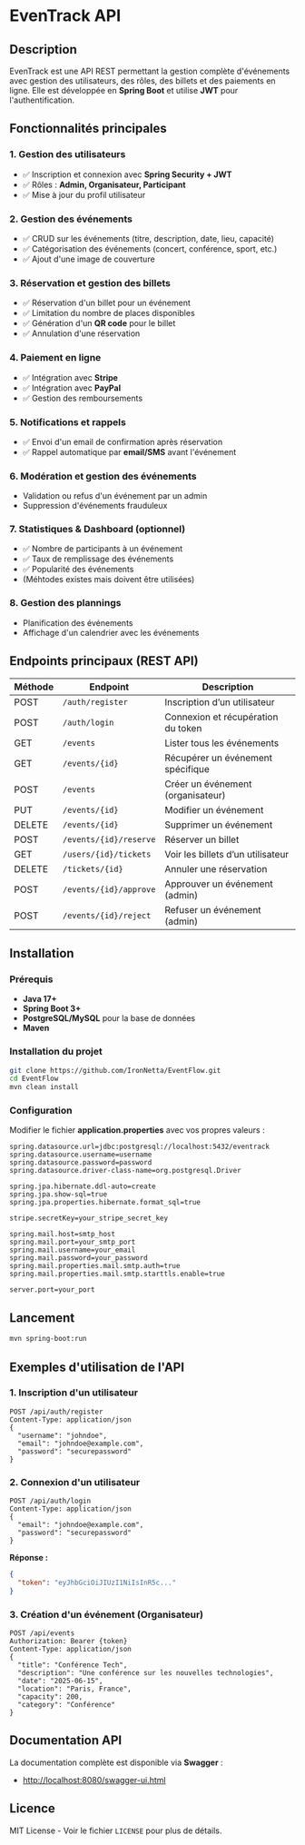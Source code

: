 # EvenTrack API

## Description
EvenTrack est une API REST permettant la gestion complète d'événements avec gestion des utilisateurs, des rôles, des billets et des paiements en ligne. Elle est développée en **Spring Boot** et utilise **JWT** pour l'authentification.

## Fonctionnalités principales

### 1. Gestion des utilisateurs
- ✅ Inscription et connexion avec **Spring Security + JWT**
- ✅ Rôles : **Admin, Organisateur, Participant**
- ✅ Mise à jour du profil utilisateur

### 2. Gestion des événements
- ✅ CRUD sur les événements (titre, description, date, lieu, capacité)
- ✅ Catégorisation des événements (concert, conférence, sport, etc.)
- ✅ Ajout d'une image de couverture

### 3. Réservation et gestion des billets
- ✅ Réservation d'un billet pour un événement
- ✅ Limitation du nombre de places disponibles
- ✅ Génération d'un **QR code** pour le billet
- ✅ Annulation d'une réservation

### 4. Paiement en ligne
- ✅ Intégration avec **Stripe** 
- ✅ Intégration avec **PayPal**
- ✅ Gestion des remboursements

### 5. Notifications et rappels
- ✅ Envoi d'un email de confirmation après réservation
- ✅ Rappel automatique par **email/SMS** avant l'événement

### 6. Modération et gestion des événements
- Validation ou refus d'un événement par un admin
- Suppression d'événements frauduleux

### 7. Statistiques & Dashboard (optionnel)
- ✅ Nombre de participants à un événement
- ✅ Taux de remplissage des événements
- ✅ Popularité des événements
- (Méhtodes existes mais doivent être utilisées)

### 8. Gestion des plannings
- Planification des événements
- Affichage d'un calendrier avec les événements

## Endpoints principaux (REST API)

| Méthode | Endpoint                  | Description                             |
|---------|---------------------------|-----------------------------------------|
| POST    | `/auth/register`          | Inscription d’un utilisateur            |
| POST    | `/auth/login`             | Connexion et récupération du token      |
| GET     | `/events`                 | Lister tous les événements              |
| GET     | `/events/{id}`            | Récupérer un événement spécifique       |
| POST    | `/events`                 | Créer un événement (organisateur)       |
| PUT     | `/events/{id}`            | Modifier un événement                   |
| DELETE  | `/events/{id}`            | Supprimer un événement                  |
| POST    | `/events/{id}/reserve`    | Réserver un billet                      |
| GET     | `/users/{id}/tickets`     | Voir les billets d’un utilisateur       |
| DELETE  | `/tickets/{id}`           | Annuler une réservation                 |
| POST    | `/events/{id}/approve`    | Approuver un événement (admin)          |
| POST    | `/events/{id}/reject`     | Refuser un événement (admin)            |


## Installation
### Prérequis
- **Java 17+**
- **Spring Boot 3+**
- **PostgreSQL/MySQL** pour la base de données
- **Maven**

### Installation du projet
```sh
git clone https://github.com/IronNetta/EventFlow.git
cd EventFlow
mvn clean install
```

### Configuration
Modifier le fichier **application.properties** avec vos propres valeurs :
```properties
spring.datasource.url=jdbc:postgresql://localhost:5432/eventrack
spring.datasource.username=username
spring.datasource.password=password
spring.datasource.driver-class-name=org.postgresql.Driver

spring.jpa.hibernate.ddl-auto=create
spring.jpa.show-sql=true
spring.jpa.properties.hibernate.format_sql=true

stripe.secretKey=your_stripe_secret_key

spring.mail.host=smtp_host
spring.mail.port=your_smtp_port
spring.mail.username=your_email
spring.mail.password=your_password
spring.mail.properties.mail.smtp.auth=true
spring.mail.properties.mail.smtp.starttls.enable=true

server.port=your_port
```

## Lancement
```sh
mvn spring-boot:run
```

## Exemples d'utilisation de l'API

### 1. Inscription d'un utilisateur
```http
POST /api/auth/register
Content-Type: application/json
{
  "username": "johndoe",
  "email": "johndoe@example.com",
  "password": "securepassword"
}
```

### 2. Connexion d'un utilisateur
```http
POST /api/auth/login
Content-Type: application/json
{
  "email": "johndoe@example.com",
  "password": "securepassword"
}
```
**Réponse :**
```json
{
  "token": "eyJhbGciOiJIUzI1NiIsInR5c..."
}
```

### 3. Création d'un événement (Organisateur)
```http
POST /api/events
Authorization: Bearer {token}
Content-Type: application/json
{
  "title": "Conférence Tech",
  "description": "Une conférence sur les nouvelles technologies",
  "date": "2025-06-15",
  "location": "Paris, France",
  "capacity": 200,
  "category": "Conférence"
}
```

## Documentation API
La documentation complète est disponible via **Swagger** :
- [http://localhost:8080/swagger-ui.html](http://localhost:8080/swagger-ui.html)

## Licence
MIT License - Voir le fichier `LICENSE` pour plus de détails.

